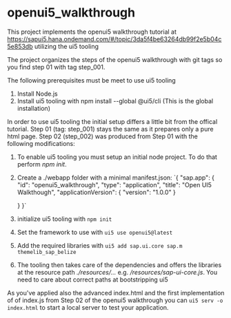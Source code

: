 # openui5_walkthrough

This project implements the openui5 walkthrough tutorial at https://sapui5.hana.ondemand.com/#/topic/3da5f4be63264db99f2e5b04c5e853db utilizing the ui5 tooling

The project organizes the steps of the openui5 walkthrough with git tags so you find step 01 with tag step_001. 

The following prerequisites must be meet to use ui5 tooling
1. Install Node.js
2. Install ui5 tooling with npm install --global @ui5/cli (This is the global installation)

In order to use ui5 tooling the initial setup differs a little bit from the offical tutorial. Step 01 (tag: step_001) stays the same as it prepares only a pure html page.
Step 02 (step_002) was produced from Step 01 with the following modifications:

1. To enable ui5 tooling you must setup an initial node project. To do that perform _npm init_. 
2. Create a ./webapp folder with a minimal manifest.json:
`{
    "sap.app": {
        "id": "openui5_walkthrough",
        "type": "application",
        "title": "Open UI5 Walkthough",
        "applicationVersion": { "version": "1.0.0" }

    }
}`
3. initialize ui5 tooling with `npm init`
4. Set the framework to use with `ui5 use openui5@latest`
5. Add the required libraries with `ui5 add sap.ui.core sap.m themelib_sap_belize`
6. The tooling then takes care of the dependencies and offers the libraries at the resource path _./resources/..._ e.g. _/resources/sap-ui-core.js_. You need to care about correct paths at bootstripping ui5

As you've applied also the advanced index.html and the first implementation of of index.js from Step 02 of the openui5 walkthrough you can `ui5 serv -o index.html` to start a local server to test your application.





